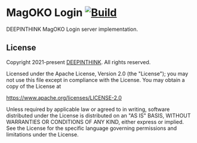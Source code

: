 # MagOKO Login [![Build](https://github.com/deepinthink-magoko/magoko-login/actions/workflows/maven.yml/badge.svg)](https://github.com/deepinthink-magoko/magoko-login/actions/workflows/maven.yml)
DEEPINTHINK MagOKO Login server implementation.

## License
Copyright 2021-present [DEEPINTHINK](https://github.com/deepinthink).
 All rights reserved.

Licensed under the Apache License, Version 2.0 (the "License");
you may not use this file except in compliance with the License.
You may obtain a copy of the License at

https://www.apache.org/licenses/LICENSE-2.0

Unless required by applicable law or agreed to in writing, software
distributed under the License is distributed on an "AS IS" BASIS,
WITHOUT WARRANTIES OR CONDITIONS OF ANY KIND, either express or implied.
See the License for the specific language governing permissions and
limitations under the License.
